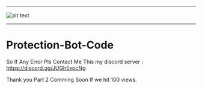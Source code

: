 _____________________________________________________________________________________________________________________

![alt text](https://media.discordapp.net/attachments/941497730512064553/971076412897394698/protection.png)
_____________________________________________________________________________________________________________________


# Protection-Bot-Code
So If Any Error Pls Contact Me This my discord server :
https://discord.gg/JUGh5xpcNg

Thank you
Part 2 Comming Soon If we hit 100 views.

